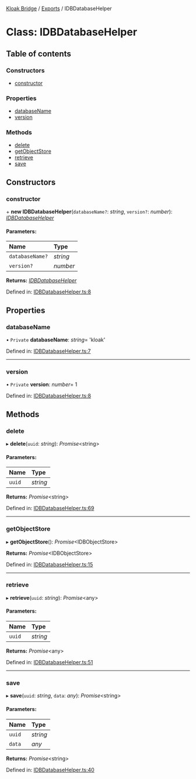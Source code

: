 [Kloak Bridge](../README.md) / [Exports](../modules.md) / IDBDatabaseHelper

# Class: IDBDatabaseHelper

## Table of contents

### Constructors

- [constructor](idbdatabasehelper.md#constructor)

### Properties

- [databaseName](idbdatabasehelper.md#databasename)
- [version](idbdatabasehelper.md#version)

### Methods

- [delete](idbdatabasehelper.md#delete)
- [getObjectStore](idbdatabasehelper.md#getobjectstore)
- [retrieve](idbdatabasehelper.md#retrieve)
- [save](idbdatabasehelper.md#save)

## Constructors

### constructor

\+ **new IDBDatabaseHelper**(`databaseName?`: *string*, `version?`: *number*): [*IDBDatabaseHelper*](idbdatabasehelper.md)

#### Parameters:

Name | Type |
:------ | :------ |
`databaseName?` | *string* |
`version?` | *number* |

**Returns:** [*IDBDatabaseHelper*](idbdatabasehelper.md)

Defined in: [IDBDatabaseHelper.ts:8](https://github.com/CoNET-project/kloak-bridge/blob/d5ed71b/src/IDBDatabaseHelper.ts#L8)

## Properties

### databaseName

• `Private` **databaseName**: *string*= 'kloak'

Defined in: [IDBDatabaseHelper.ts:7](https://github.com/CoNET-project/kloak-bridge/blob/d5ed71b/src/IDBDatabaseHelper.ts#L7)

___

### version

• `Private` **version**: *number*= 1

Defined in: [IDBDatabaseHelper.ts:8](https://github.com/CoNET-project/kloak-bridge/blob/d5ed71b/src/IDBDatabaseHelper.ts#L8)

## Methods

### delete

▸ **delete**(`uuid`: *string*): *Promise*<string\>

#### Parameters:

Name | Type |
:------ | :------ |
`uuid` | *string* |

**Returns:** *Promise*<string\>

Defined in: [IDBDatabaseHelper.ts:69](https://github.com/CoNET-project/kloak-bridge/blob/d5ed71b/src/IDBDatabaseHelper.ts#L69)

___

### getObjectStore

▸ **getObjectStore**(): *Promise*<IDBObjectStore\>

**Returns:** *Promise*<IDBObjectStore\>

Defined in: [IDBDatabaseHelper.ts:15](https://github.com/CoNET-project/kloak-bridge/blob/d5ed71b/src/IDBDatabaseHelper.ts#L15)

___

### retrieve

▸ **retrieve**(`uuid`: *string*): *Promise*<any\>

#### Parameters:

Name | Type |
:------ | :------ |
`uuid` | *string* |

**Returns:** *Promise*<any\>

Defined in: [IDBDatabaseHelper.ts:51](https://github.com/CoNET-project/kloak-bridge/blob/d5ed71b/src/IDBDatabaseHelper.ts#L51)

___

### save

▸ **save**(`uuid`: *string*, `data`: *any*): *Promise*<string\>

#### Parameters:

Name | Type |
:------ | :------ |
`uuid` | *string* |
`data` | *any* |

**Returns:** *Promise*<string\>

Defined in: [IDBDatabaseHelper.ts:40](https://github.com/CoNET-project/kloak-bridge/blob/d5ed71b/src/IDBDatabaseHelper.ts#L40)
